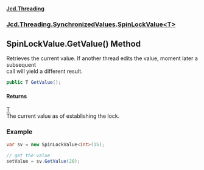 #### [Jcd.Threading](index.md 'index')
### [Jcd.Threading.SynchronizedValues](Jcd.Threading.SynchronizedValues.md 'Jcd.Threading.SynchronizedValues').[SpinLockValue&lt;T&gt;](SpinLockValue_T_.md 'Jcd.Threading.SynchronizedValues.SpinLockValue<T>')

## SpinLockValue<T>.GetValue() Method

Retrieves the current value. If another thread edits the value, moment later a subsequent  
call will yield a different result.

```csharp
public T GetValue();
```

#### Returns
[T](SpinLockValue_T_.md#Jcd.Threading.SynchronizedValues.SpinLockValue_T_.T 'Jcd.Threading.SynchronizedValues.SpinLockValue<T>.T')  
The current value as of establishing the lock.

### Example
  
```csharp  
var sv = new SpinLockValue<int>(15);  
  
// get the value  
setValue = sv.GetValue(20);  
```